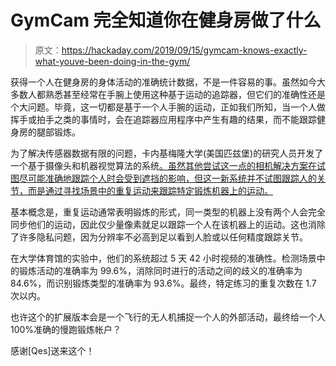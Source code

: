 # GymCam 完全知道你在健身房做了什么

> 原文：<https://hackaday.com/2019/09/15/gymcam-knows-exactly-what-youve-been-doing-in-the-gym/>

获得一个人在健身房的身体活动的准确统计数据，不是一件容易的事。虽然如今大多数人都熟悉甚至经常在手腕上使用这种基于运动的追踪器，但它们的准确性还是个大问题。毕竟，这一切都是基于一个人手腕的运动，正如我们所知，当一个人做挥手或拍手之类的事情时，会在追踪器应用程序中产生有趣的结果，而不能跟踪健身房的腿部锻炼。

为了解决传感器数据有限的问题，卡内基梅隆大学(美国匹兹堡)的研究人员开发了一个基于摄像头和机器视觉算法的系统[。虽然其他尝试这一点的相机解决方案在试图尽可能准确地跟踪个人时会受到遮挡的影响，但这一新系统并不试图跟踪人的关节，而是通过寻找场景中的重复运动来跟踪特定锻炼机器上的运动。](https://dl.acm.org/citation.cfm?doid=3301777.3287063)

基本概念是，重复运动通常表明锻炼的形式，同一类型的机器上没有两个人会完全同步他们的运动，因此仅少量像素就足以跟踪一个人在该机器上的运动。这也消除了许多隐私问题，因为分辨率不必高到足以看到人脸或以任何精度跟踪关节。

在大学体育馆的实验中，他们的系统超过 5 天 42 小时视频的准确性。检测场景中的锻炼活动的准确率为 99.6%，消除同时进行的活动之间的歧义的准确率为 84.6%，而识别锻炼类型的准确率为 93.6%。最终，特定练习的重复次数在 1.7 次以内。

也许这个的扩展版本会是一个飞行的无人机捕捉一个人的外部活动，最终给一个人 100%准确的慢跑锻炼帐户？

感谢[Qes]送来这个！